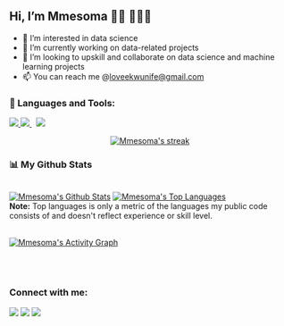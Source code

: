 ## Hi, I’m Mmesoma 👋🏾 👩🏾‍💻
- 👀 I’m interested in data science
- 🌱 I’m currently working on data-related projects 
- 💞️ I’m looking to upskill and collaborate on data science and machine learning projects
- 📫 You can reach me @loveekwunife@gmail.com

### 🚀 Languages and Tools:

<p align="left">
  <a href="https://www.python.org" target="_blank"> <img src="https://img.icons8.com/color/48/000000/python.png"/> </a>
  <a style="padding-right:8px;" href="https://www.mysql.com/" target="_blank"> <img src="https://img.icons8.com/fluent/50/000000/mysql-logo.png"/> </a>
  <a href="https://git-scm.com/" target="_blank"> <img src="https://img.icons8.com/color/48/000000/git.png"/> </a>
</p>
<p align="center">
    <a href="https://github.com/mmesoekwunife/github-readme-streak-stats">
        <img title="🔥 Get streak stats for your profile at git.io/streak-stats" alt="Mmesoma's streak" src="https://github-readme-streak-stats.herokuapp.com/?user=mmesoekwunife&theme=black-ice&hide_border=true&stroke=0000&background=060A0CD0"/>
    </a>
</p>


### 📊 My Github Stats

<br/>
   <a href="https://github.com/mmesoekwunife/github-readme-stats"><img alt="Mmesoma's Github Stats" src="https://github-readme-stats.vercel.app/api?username=mmesoekwunife&show_icons=true&count_private=true&theme=react&hide_border=true&bg_color=0D1117" /></a>
  <a href="https://github.com/mmesoekwunife/github-readme-stats"><img alt="Mmesoma's Top Languages" src="https://github-readme-stats.vercel.app/api/top-langs/?username=mmesoekwunife&langs_count=8&count_private=true&layout=compact&theme=react&hide_border=true&bg_color=0D1117" /></a>
<br/>
<b>Note:</b> Top languages is only a metric of the languages my public code consists of and doesn't reflect experience or skill level.


<br/>
<br/>

<a href="https://github.com/mmesoekwunife/github-readme-activity-graph"><img alt="Mmesoma's Activity Graph" src="https://activity-graph.herokuapp.com/graph?username=mmesoekwunife&bg_color=0D1117&color=5BCDEC&line=5BCDEC&point=FFFFFF&hide_border=true" /></a>

<br/>
<br/>

### Connect with me:
<p align="left">
  
<a href = "https://www.linkedin.com/in/mmesoma-ekwunife/"><img src="https://img.icons8.com/fluent/48/000000/linkedin.png"/></a>
<a href = "https://twitter.com/mmesoekwunife"><img src="https://img.icons8.com/fluent/48/000000/twitter.png"/></a>
<a href = "https://www.instagram.com/_mesomah__/"><img src="https://img.icons8.com/fluent/48/000000/instagram-new.png"/></a>
</p>

<!---
Ekwunife/Ekwunife is a ✨ special ✨ repository because its `README.md` (this file) appears on your GitHub profile.
You can click the Preview link to take a look at your changes.
--->
